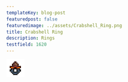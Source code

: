 ```yaml
---
templateKey: blog-post
featuredpost: false
featuredimage: ../assets/Crabshell_Ring.png
title: Crabshell Ring
description: Rings
testfield: 1620
---
```

![Crabshell Ring](../assets/Crabshell_Ring.png)